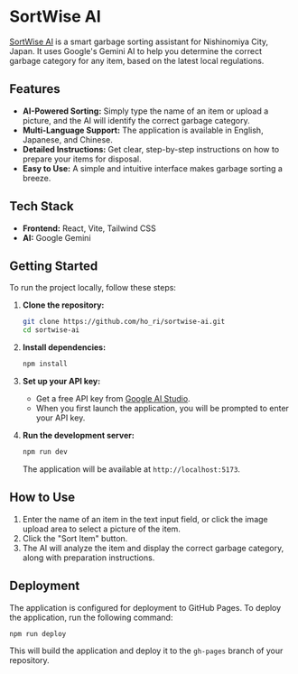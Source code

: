 # SortWise AI

[SortWise AI](https://viosonlee.github.io/sortwise-ai/) is a smart garbage sorting assistant for Nishinomiya City, Japan. It uses Google's Gemini AI to help you determine the correct garbage category for any item, based on the latest local regulations.

## Features

*   **AI-Powered Sorting:** Simply type the name of an item or upload a picture, and the AI will identify the correct garbage category.
*   **Multi-Language Support:** The application is available in English, Japanese, and Chinese.
*   **Detailed Instructions:** Get clear, step-by-step instructions on how to prepare your items for disposal.
*   **Easy to Use:** A simple and intuitive interface makes garbage sorting a breeze.

## Tech Stack

*   **Frontend:** React, Vite, Tailwind CSS
*   **AI:** Google Gemini

## Getting Started

To run the project locally, follow these steps:

1.  **Clone the repository:**

    ```bash
    git clone https://github.com/ho_ri/sortwise-ai.git
    cd sortwise-ai
    ```

2.  **Install dependencies:**

    ```bash
    npm install
    ```

3.  **Set up your API key:**

    *   Get a free API key from [Google AI Studio](https://aistudio.google.com/).
    *   When you first launch the application, you will be prompted to enter your API key.

4.  **Run the development server:**

    ```bash
    npm run dev
    ```

    The application will be available at `http://localhost:5173`.

## How to Use

1.  Enter the name of an item in the text input field, or click the image upload area to select a picture of the item.
2.  Click the "Sort Item" button.
3.  The AI will analyze the item and display the correct garbage category, along with preparation instructions.

## Deployment

The application is configured for deployment to GitHub Pages. To deploy the application, run the following command:

```bash
npm run deploy
```

This will build the application and deploy it to the `gh-pages` branch of your repository.
